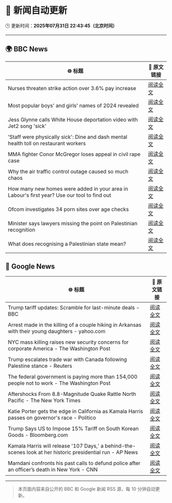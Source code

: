 # 🧠 新闻自动更新

🕒 更新时间：**2025年07月31日 22:43:45（北京时间）**

---

## 🌍 BBC News

| 🌐 标题 | 🔗 原文链接 |
|--------|-------------|
| Nurses threaten strike action over 3.6% pay increase | [阅读全文](https://www.bbc.com/news/articles/c36je08d111o?at_medium=RSS&at_campaign=rss) |
| Most popular boys' and girls' names of 2024 revealed | [阅读全文](https://www.bbc.com/news/articles/ckgyznp615zo?at_medium=RSS&at_campaign=rss) |
| Jess Glynne calls White House deportation video with Jet2 song 'sick' | [阅读全文](https://www.bbc.com/news/articles/clyjggjplyqo?at_medium=RSS&at_campaign=rss) |
| 'Staff were physically sick': Dine and dash mental health toll on restaurant workers | [阅读全文](https://www.bbc.com/news/articles/cjd24ky4818o?at_medium=RSS&at_campaign=rss) |
| MMA fighter Conor McGregor loses appeal in civil rape case | [阅读全文](https://www.bbc.com/news/articles/cd6n04xjj1qo?at_medium=RSS&at_campaign=rss) |
| Why the air traffic control outage caused so much chaos | [阅读全文](https://www.bbc.com/news/articles/clyv75g60ejo?at_medium=RSS&at_campaign=rss) |
| How many new homes were added in your area in Labour's first year? Use our tool to find out | [阅读全文](https://www.bbc.com/news/articles/cr5rmz0vreno?at_medium=RSS&at_campaign=rss) |
| Ofcom investigates 34 porn sites over age checks | [阅读全文](https://www.bbc.com/news/articles/c5y2xx6z6eko?at_medium=RSS&at_campaign=rss) |
| Minister says lawyers missing the point on Palestinian recognition | [阅读全文](https://www.bbc.com/news/articles/c78z69x61e6o?at_medium=RSS&at_campaign=rss) |
| What does recognising a Palestinian state mean? | [阅读全文](https://www.bbc.com/news/articles/cvgp5z1vvj5o?at_medium=RSS&at_campaign=rss) |

## 📰 Google News

| 🌐 标题 | 🔗 原文链接 |
|--------|-------------|
| Trump tariff updates: Scramble for last-minute deals - BBC | [阅读全文](https://news.google.com/rss/articles/CBMiVEFVX3lxTFBOb0dFdVFUSGc1SnRWMUs4c3dPSW9lSllOWmJ5WkxBYWN4TzNGRmFGTEF6bC13MFVEQUFremx1WkFqY0FGaks5Q092aVNGTW56VXpXeQ?oc=5) |
| Arrest made in the killing of a couple hiking in Arkansas with their young daughters - yahoo.com | [阅读全文](https://news.google.com/rss/articles/CBMijAFBVV95cUxQcXd5a2w3dVdYaUpMbUJHZTI5SjdoSnpYcVNhN24zZzVJUFc4UHMxdlI4M1dIMWRyZFpNVGFtWjdHZ1BDUXY3dDdQU3h4OEhhbEdFSG5ENzhoRGtpQlpJckNrVmc0eV9ZdnNidE92Y2JsZnZNNTRiMm1WX2Nyem5KLUtKbUNJMFpscEp4Tw?oc=5) |
| NYC mass killing raises new security concerns for corporate America - The Washington Post | [阅读全文](https://news.google.com/rss/articles/CBMingFBVV95cUxNbXp2cFA5M0hfaWtjcUx1cXVGSGxvQWtSQ1lBUDI4YS1RWFBsaTdGeUZCQmhFQmxZcXJmOE94R0lYY1lYYm80aFhpMFZkUEZoaGxIWjNPNjRlNEQ3Nmo4XzcwS2ZQVkVKd085eUVXV1RvT3N0N1h2OUhPTDlXYTBNX2puT3ZBOEo3X2RkRkxIb3czTl9rZE1TYnZ0RVVYQQ?oc=5) |
| Trump escalates trade war with Canada following Palestine stance - Reuters | [阅读全文](https://news.google.com/rss/articles/CBMitgFBVV95cUxQUUpXeXRpUUdMM05mOF9MYjJvX2FIUkpsYWFlNlpMQ2hKWEgzS1pLM0xrSTkxZUFqUzUtVXp3SjJEYkFKdGotRi1hcm9lZXpGb1BwT092V2FWOUdsNDBUS0xIUF9BanBmZmgtekhVRGZ6Y0hMdEVRZnBYOEJXQkIwTmNvVWN3TkVUd293NlF1SldCTEFMb0lVOW0tN1psUFRJNlFPcGZrOWNhUndsNVktbWlsSU1TUQ?oc=5) |
| The federal government is paying more than 154,000 people not to work - The Washington Post | [阅读全文](https://news.google.com/rss/articles/CBMijAFBVV95cUxOZEVGWHlibkpwNVBEYUFkdk9MTnl6Q3JpYVhRanphZFZ0TDV6Yl9aMHhySXhJSi16ODBTTEZFNXVkMEtkckVlVXRsVGh3YmZtaXpNRGpxa0tCdHNsQTdEMnhTdG9YUXlBMUlVUGIzQzRydXNlS25PMDE0b3JNMlMzelhHeHpOODBrcFZ4Zg?oc=5) |
| Aftershocks From 8.8-Magnitude Quake Rattle North Pacific - The New York Times | [阅读全文](https://news.google.com/rss/articles/CBMihwFBVV95cUxPSHcybXo2bTlnNjZwNHgxZ0RSemh0azRPbzZsa1lGejc0WEwzbndBN2lQWVpqbmZ0UWx5QXowQ3M0N043YklkZGViUFZPMFVLMF80STBTYVRWN2U4QW0tSm9ia1ZtWXowR0FjR3ExR3ZtS1Q0NnJtcm01bk1tWG1iMFlpNURlM0E?oc=5) |
| Katie Porter gets the edge in California as Kamala Harris passes on governor's race - Politico | [阅读全文](https://news.google.com/rss/articles/CBMiqgFBVV95cUxPTURyR2VpdXN5NDBseXdJd1IydFhHUkhMU21YRmtfM3NocVV5eG1jMmFlTmRNakxoU0ZPVUtoUVFBR2lQUEZzT3RtVXV5T2I5SDg5emxTWjRIVnVWTFlpZlV6STZZZ0VaOVBwNVQ4S2cwS1g2SFZadHNfWi1mVjhtcVhqQWhtdjNQZE5ZT2hlcTlQajNrWEF3Z296cGxiMkwwSDR1TTRtRENmUQ?oc=5) |
| Trump Says US to Impose 15% Tariff on South Korean Goods - Bloomberg.com | [阅读全文](https://news.google.com/rss/articles/CBMitAFBVV95cUxNeFpMaXBRNlRWSmh1b0hkRTFxSmUzUVFubTZQTVd2cldRdlVSa1BLTlUyUGNlbVNuMkdFWXdQREx4T1JsSnYtVDBpcVYwMnJMUXhLN1p2YUlpLXdMZjlIamIzVnF1cTRadDUtdHJrVWtaajFtR1ZrWlVzMmV3WnZTWHEtU2w1eThId05fNUZodTVxY0xpMUxRQlF1amNCdGozOHlHMFBEVmxJRDIxNFRILXlGc0E?oc=5) |
| Kamala Harris will release '107 Days,' a behind-the-scenes look at her historic presidential run - AP News | [阅读全文](https://news.google.com/rss/articles/CBMisAFBVV95cUxPVGFzMjMxcGRwenlyU2dGUTJTX2dyQzY2aHVGMXBnSWpySG81SzBiVFhSMDU4QUlJbnp3T1hvQXpoQzRwUVRneEdaNFVsTXhpSFBwSks3Qk5oY1RONzBzbG4yZXFkMUpVZVVERV96ekFkSFJSRFN2TEJCaUJCaWgwYzNyZy0wZGE1WWhURTlfMmNhZk1lemdIM3EtVGpQUG5ISEdMT3RVa0EzTzlxc1lvcg?oc=5) |
| Mamdani confronts his past calls to defund police after an officer’s death in New York - CNN | [阅读全文](https://news.google.com/rss/articles/CBMiekFVX3lxTFBNcU56TTE2N0ROOGUxYkYtQncxWGdSQ1pRSTRGa3NDaGE4a3IwbHRwTHI0cTZHdEg5MVpmWG5VR1ZJaVAxVUY4aW1OWm44cE5tOEJNbHdtTG9GbjN6cy1GbzBDcF9MU1JTSnBQU0FIWWdJN2JsT3VQVGtR0gF_QVVfeXFMTmNFSHJZZGg4R0hnMXN6QXZocXZhR0NyVDFtUEtzZ2VhRExvdFlBMzNhRXJpZFlzR0VGSktTUngyaVJZTnE3MUs4WXQ4SmxNd1l0dmx1UkU2dVZmSTNKQy16SXJqa1J5QmprUWdMVTJQOHJCVDdKRGlYRzFVTXBMSQ?oc=5) |

---
> 本页面内容来自公开的 BBC 和 Google 新闻 RSS 源，每 10 分钟自动更新。